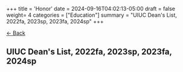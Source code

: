 +++
title = 'Honor'
date = 2024-09-16T04:02:13-05:00
draft = false
weight= 4
categories = ["Education"]
summary = "UIUC Dean's List, 2022fa, 2023sp, 2023fa, 2024sp"
+++

[← Back](/)

## **UIUC Dean's List, 2022fa, 2023sp, 2023fa, 2024sp**